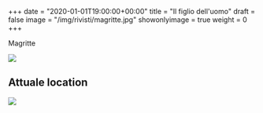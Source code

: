 +++
date = "2020-01-01T19:00:00+00:00"
title = "Il figlio dell'uomo"
draft = false
image = "/img/rivisti/magritte.jpg"
showonlyimage = true
weight = 0
+++

Magritte

<!--more-->

![](/img/rivisti/magritte.jpg)
## Attuale location
![](/img/rivisti/mag01.jpg)
